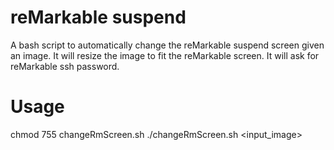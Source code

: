 # reMarkable suspend

A bash script to automatically change the reMarkable suspend screen given an image.
It will resize the image to fit the reMarkable screen. It will ask for reMarkable ssh password.

# Usage

chmod 755 changeRmScreen.sh
./changeRmScreen.sh <input_image>

